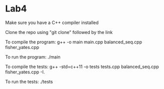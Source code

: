 # Lab4
Make sure you have a C++ compiler installed

Clone the repo using "git clone" followed by the link

To compile the program: g++ -o main main.cpp balanced_seq.cpp fisher_yates.cpp

To run the program: ./main

To compile the tests: g++ -std=c++11 -o tests tests.cpp balanced_seq.cpp fisher_yates.cpp -I.

To run the tests: ./tests